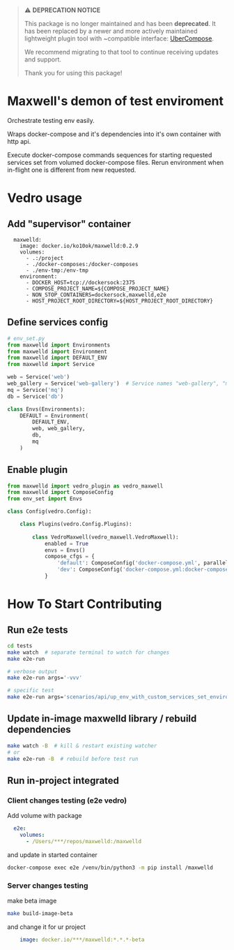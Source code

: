 > ⚠️ **DEPRECATION NOTICE**
>
> This package is no longer maintained and has been **deprecated**.
> It has been replaced by a newer and more actively maintained lightweight plugin tool with ~compatible interface: [UberCompose](https://github.com/ko10ok/uber-compose). 
>
> We recommend migrating to that tool to continue receiving updates and support.
>
> Thank you for using this package!


# Maxwell's demon of test enviroment

Orchestrate testing env easily.

Wraps docker-compose and it's dependencies into it's own container with http api.

Execute docker-compose commands sequences for starting requested services set from volumed docker-compose files.
Rerun environment when in-flight one is different from new requested.

# Vedro usage
## Add "supervisor" container
```docker-compose
  maxwelld:
    image: docker.io/ko10ok/maxwelld:0.2.9
    volumes:
      - .:/project
      - ./docker-composes:/docker-composes
      - ./env-tmp:/env-tmp
    environment:
      - DOCKER_HOST=tcp://dockersock:2375
      - COMPOSE_PROJECT_NAME=${COMPOSE_PROJECT_NAME}
      - NON_STOP_CONTAINERS=dockersock,maxwelld,e2e
      - HOST_PROJECT_ROOT_DIRECTORY=${HOST_PROJECT_ROOT_DIRECTORY}
```

## Define services config
```python
# env_set.py
from maxwelld import Environments
from maxwelld import Environment
from maxwelld import DEFAULT_ENV
from maxwelld import Service

web = Service('web')
web_gallery = Service('web-gallery')  # Service names "web-gallery", "mq", etc from docker-compose.yml
mq = Service('mq')
db = Service('db')

class Envs(Environments):
    DEFAULT = Environment(
        DEFAULT_ENV,
        web, web_gallery,
        db,
        mq
    )
```

## Enable plugin
```python
from maxwelld import vedro_plugin as vedro_maxwell
from maxwelld import ComposeConfig
from env_set import Envs

class Config(vedro.Config):

    class Plugins(vedro.Config.Plugins):
        
        class VedroMaxwell(vedro_maxwell.VedroMaxwell):
            enabled = True
            envs = Envs()
            compose_cfgs = {
                'default': ComposeConfig('docker-compose.yml', parallel_env_limit=1),
                'dev': ComposeConfig('docker-compose.yml:docker-compose.dev.yml', parallel_env_limit=1),
            }
```

# How To Start Contributing

## Run e2e tests
```bash
cd tests
make watch  # separate terminal to watch for changes
make e2e-run

# verbose output 
make e2e-run args='-vvv'

# specific test
make e2e-run args='scenarios/api/up_env_with_custom_services_set_enviroment.py -vvv'
```

## Update in-image maxwelld library / rebuild dependencies
```bash
make watch -B  # kill & restart existing watcher
# or
make e2e-run -B  # rebuild before test run
```

## Run in-project integrated
### Client changes testing (e2e vedro) 
Add volume with package
```yaml
  e2e:
    volumes:
      - /Users/***/repos/maxwelld:/maxwelld
```
and update in started container
```bash
docker-compose exec e2e /venv/bin/python3 -m pip install /maxwelld
```

### Server changes testing
make beta image
```bash
make build-image-beta
```
and change it for ur project
```yaml
    image: docker.io/***/maxwelld:*.*.*-beta
```
